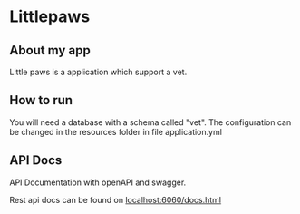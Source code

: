 # Littlepaws

## About my app
Little paws is a application which support a vet. 

## How to run
You will need a database with a schema called "vet". 
The configuration can be changed in the resources folder in file application.yml

## API Docs
API Documentation with openAPI and swagger.

Rest api docs can be found on [localhost:6060/docs.html](localhost:6060/docs.html) 
